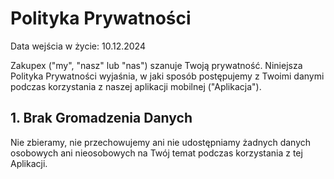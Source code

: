 # Polityka Prywatności

Data wejścia w życie: 10.12.2024

Zakupex ("my", "nasz" lub "nas") szanuje Twoją prywatność. Niniejsza Polityka Prywatności wyjaśnia, w jaki sposób postępujemy z Twoimi danymi podczas korzystania z naszej aplikacji mobilnej ("Aplikacja").

## 1. Brak Gromadzenia Danych

Nie zbieramy, nie przechowujemy ani nie udostępniamy żadnych danych osobowych ani nieosobowych na Twój temat podczas korzystania z tej Aplikacji.
